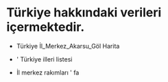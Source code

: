 # Türkiye hakkındaki verileri içermektedir. 

+ Türkiye İl_Merkez_Akarsu_Göl Harita

+ ' Türkiye illeri listesi

+ İl merkez rakımları
' fa

